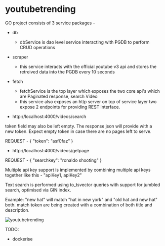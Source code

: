 # youtubetrending

GO project consists of 3 service packages -


* db 
  - dbService is dao level service interacting with PGDB to perform CRUD operations

* scraper 
  - this service interacts with the official youtube v3 api and stores the retreived data into the PGDB every 10 seconds

* fetch
  - fetchService is the top layer which exposes the two core api's which are Paginated response, search Video
  - this service also exposes an http server on top of service layer two expose 2 endpoints for providing REST interface.

- http://localhost:4000/videos/search

token field may also be left empty. The response json will provide with a new token. Expect empty token in case there are no pages left to serve.

REQUEST - 
{
  "token": "asf0faz"
}

- http://localhost:4000/videos/getpage

REQUEST - 
{
  "searchkey": "ronaldo shooting"
}


Multiple api key support is implemented by combining multiple api keys together like this - "apiKey1, apiKey2"

Text search is performed using to_tsvector queries with support for jumbled search, optimised via GIN index.

Example: "new hat" will match "hat in new york" and "old hat and new hat" both. match token are being created with a combination of both title and description.

 


 
![youtubetrending](https://user-images.githubusercontent.com/29565394/211211358-554e197a-12c6-4540-bc10-9487893cc8da.png)

TODO:
* dockerise
